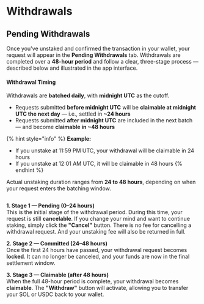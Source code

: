 # Withdrawals

## Pending Withdrawals

Once you've unstaked and confirmed the transaction in your wallet, your request will appear in the **Pending Withdrawals** tab. Withdrawals are completed over a **48-hour period** and follow a clear, three-stage process — described below and illustrated in the app interface.

#### Withdrawal Timing

Withdrawals are **batched daily**, with **midnight UTC** as the cutoff.

* Requests submitted **before midnight UTC** will be **claimable at midnight UTC the next day** — i.e., settled in **\~24 hours**
* Requests submitted **after midnight UTC** are included in the next batch — and become **claimable in \~48 hours**

{% hint style="info" %}
**Example:**

* If you unstake at 11:59 PM UTC, your withdrawal will be claimable in 24 hours
* If you unstake at 12:01 AM UTC, it will be claimable in 48 hours
{% endhint %}

Actual unstaking duration ranges from **24 to 48 hours**, depending on when your request enters the batching window.

<figure><img src="../.gitbook/assets/Withdrawals (3).png" alt=""><figcaption></figcaption></figure>

**1. Stage 1 — Pending (0–24 hours)**\
This is the initial stage of the withdrawal period. During this time, your request is still **cancelable**. If you change your mind and want to continue staking, simply click the **"Cancel"** button. There is no fee for cancelling a withdrawal request. And your unstaking fee will also be returned in full.  &#x20;

**2. Stage 2 — Committed (24–48 hours)**\
Once the first 24 hours have passed, your withdrawal request becomes **locked**. It can no longer be canceled, and your funds are now in the final settlement window.

**3. Stage 3 — Claimable (after 48 hours)**\
When the full 48-hour period is complete, your withdrawal becomes **claimable**. The **"Withdraw"** button will activate, allowing you to transfer your SOL or USDC back to your wallet.
